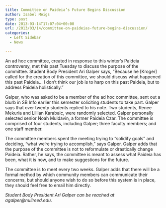 ```yaml
---
title: Committee on Paideia’s Future Begins Discussion
author: Isabel Meigs
type: post
date: 2013-03-14T17:07:04+00:00
url: /2013/03/14/committee-on-paideias-future-begins-discussion/
categories:
  - Left Sidebar
  - News

---
```

An ad hoc committee, created in response to this winter’s Paideia controversy, met this past Tuesday to discuss the purpose of the committee. Student Body President Ari Galper says, “Because he [Kroger] called for the creation of this committee, we should discuss what happened this past Paideia… I don’t think our job is to harp on this past Paideia, but to address Paideia holistically.”

Galper, who was asked to be a member of the ad hoc committee, sent out a blurb in SB Info earlier this semester soliciting students to take part. Galper says that over twenty students replied to his note. Two students, Renee Mekuria and Lillian Karabaic, were randomly selected. Galper personally selected senior Noah Muldavin, a former Paideia Czar. The committee is comprised of four students, including Galper; three faculty members; and one staff member.

The committee members spent the meeting trying to “solidify goals” and deciding, “what we’re trying to accomplish,” says Galper. Galper adds that the purpose of the committee is not to reformulate or drastically change Paideia. Rather, he says, the committee is meant to assess what Paideia has been, what it is now, and to make suggestions for the future.

The committee is to meet every two weeks. Galper adds that there will be a formal method by which community members can communicate their concerns, but should anyone wish to do so before this system is in place, they should feel free to email him directly.

_Student Body President Ari Galper can be reached at &#x61;&#x67;&#x61;&#x6c;&#x70;&#x65;&#x72;&#x40;<span class="oe_displaynone">null</span>&#x72;&#x65;&#x65;&#x64;&#x2e;&#x65;&#x64;&#x75;._